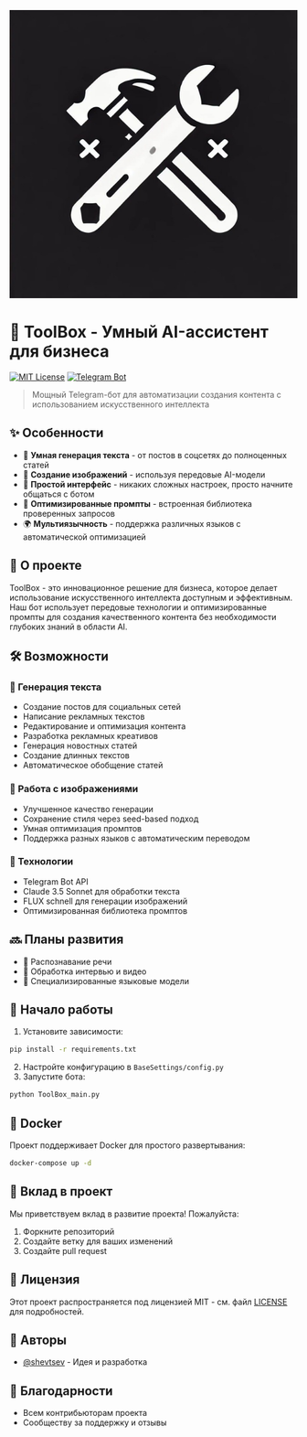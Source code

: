 ![ToolBox Logo](logo.jpeg)

# 🤖 ToolBox - Умный AI-ассистент для бизнеса

[![MIT License](https://img.shields.io/badge/License-MIT-green.svg)](LICENSE)
[![Telegram Bot](https://img.shields.io/badge/Telegram-Bot-blue.svg)](https://t.me/your_bot_link)

> Мощный Telegram-бот для автоматизации создания контента с использованием искусственного интеллекта

## ✨ Особенности

- 📝 **Умная генерация текста** - от постов в соцсетях до полноценных статей
- 🎨 **Создание изображений** - используя передовые AI-модели
- 🚀 **Простой интерфейс** - никаких сложных настроек, просто начните общаться с ботом
- 🎯 **Оптимизированные промпты** - встроенная библиотека проверенных запросов
- 🌍 **Мультиязычность** - поддержка различных языков с автоматической оптимизацией

## 🎯 О проекте

ToolBox - это инновационное решение для бизнеса, которое делает использование искусственного интеллекта доступным и эффективным. Наш бот использует передовые технологии и оптимизированные промпты для создания качественного контента без необходимости глубоких знаний в области AI.

## 🛠 Возможности

### 📝 Генерация текста

- Создание постов для социальных сетей
- Написание рекламных текстов
- Редактирование и оптимизация контента
- Разработка рекламных креативов
- Генерация новостных статей
- Создание длинных текстов
- Автоматическое обобщение статей

### 🎨 Работа с изображениями

- Улучшенное качество генерации
- Сохранение стиля через seed-based подход
- Умная оптимизация промптов
- Поддержка разных языков с автоматическим переводом

### 🤖 Технологии

- Telegram Bot API
- Claude 3.5 Sonnet для обработки текста
- FLUX schnell для генерации изображений
- Оптимизированная библиотека промптов

## 🔜 Планы развития

- 🎤 Распознавание речи
- 🎥 Обработка интервью и видео
- 🧠 Специализированные языковые модели

## 🚀 Начало работы

1. Установите зависимости:

```bash
pip install -r requirements.txt
```

2. Настройте конфигурацию в `BaseSettings/config.py`
3. Запустите бота:

```bash
python ToolBox_main.py
```

## 🐳 Docker

Проект поддерживает Docker для простого развертывания:

```bash
docker-compose up -d
```

## 🤝 Вклад в проект

Мы приветствуем вклад в развитие проекта! Пожалуйста:

1. Форкните репозиторий
2. Создайте ветку для ваших изменений
3. Создайте pull request

## 📝 Лицензия

Этот проект распространяется под лицензией MIT - см. файл [LICENSE](LICENSE) для подробностей.

## 👥 Авторы

- [@shevtsev](https://github.com/shevtsev) - Идея и разработка

## 🙏 Благодарности

- Всем контрибьюторам проекта
- Сообществу за поддержку и отзывы
